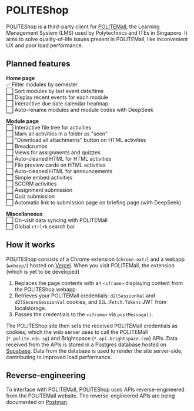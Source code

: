 # POLITEShop

POLITEShop is a third-party client for [POLITEMall](https://politemall.polite.edu.sg/), the Learning Management System (LMS) used by Polytechnics and ITEs in Singapore. It aims to solve quality-of-life issues present in POLITEMall, like inconvenient UX and poor load performance.

## Planned features

**Home page**<br>
✅ Filter modules by semester<br>
⬜ Sort modules by last event date/time<br>
⬜ Display recent events for each module<br>
⬜ Interactive due date calendar heatmap<br>
⬜ Auto-rename modules and module codes with DeepSeek<br>

**Module page**<br>
⬜ Interactive file tree for activities<br>
⬜ Mark all activities in a folder as "seen"<br>
⬜ "Download all attachments" button on HTML activities<br>
⬜ Breadcrumbs<br>
⬜ Views for assignments and quizzes<br>
⬜ Auto-cleaned HTML for HTML activities<br>
⬜ File preview cards on HTML activities<br>
⬜ Auto-cleaned HTML for announcements<br>
⬜ Simple embed activities<br>
⬜ SCORM activities<br>
⬜ Assignment submission<br>
⬜ Quiz submission<br>
⬜ Automatic link to submission page on briefing page (with DeepSeek)<br>

**Miscellaneous**<br>
⬜ On-visit data syncing with POLITEMall<br>
⬜ Global `ctrl+k` search bar<br>

## How it works

POLITEShop consists of a Chrome extension (`chrome-ext/`) and a webapp (`webapp/`) hosted on [Vercel](https://vercel.com/home). When you visit POLITEMall, the extension (which is yet to be developed)

1. Replaces the page contents with an `<iframe>` displaying content from the POLITEShop webapp.
2. Retrieves your POLITEMall credentials: `d2lSessionVal` and `d2lSecureSessionVal` cookies, and `D2L.Fetch.Tokens` JWT from localstorage.
3. Passes the credentials to the `<iframe>` via `postMessage()`.

The POLITEShop site then sets the received POLITEMall credentials as cookies, which the web server uses to call the POLITEMall (`*.polite.edu.sg`) and Brightspace (`*.api.brightspace.com`) APIs. Data received from the APIs is stored in a Postgres database hosted on [Supabase](https://supabase.com/). Data from the database is used to render the site server-side, contributing to improved load performance.

## Reverse-engineering

To interface with POLITEMall, POLITEShop uses APIs reverse-engineered from the POLITEMall website. The reverse-engineered APIs are being documented on [Postman](https://www.postman.com/haziqs-team/politemall/overview).





